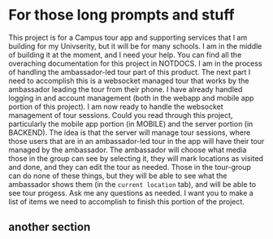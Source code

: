 # For those long prompts and stuff

This project is for a Campus tour app and supporting services that I am building for my Univserity, but it will be for many schools. I am in the middle of building it at the moment, and I need your help. You can find all the overaching documentation for this project in NOTDOCS. I am in the process of handling the ambassador-led tour part of this product. The next part I need to accomplish this is a websocket managed tour that works by the ambassador leading the tour from their phone. I have already handled logging in and account management (both in the webapp and mobile app portion of this project). I am now ready to handle the websocket management of tour sessions. Could you read through this project, particularly the mobile app portion (in MOBILE) and the server portion (in BACKEND). The idea is that the server will manage tour sessions, where those users that are in an ambassador-led tour in the app will have their tour managed by the ambassador. The ambassador will choose what media those in the group can see by selecting it, they will mark locations as visited and done, and they can edit the tour as needed. Those in the tour-group can do none of these things, but they will be able to see what the ambassador shows them (in the `current location` tab), and will be able to see tour progess. Ask me any questions as needed. I want you to make a list of items we need to accomplish to finish this portion of the project. 

## another section

